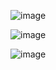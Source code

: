 ![image](https://github.com/CesarDGN95/CrudNet7MVC/assets/129010526/c76ff416-6612-4d09-b638-b3a38b02358d)

![image](https://github.com/CesarDGN95/CrudNet7MVC/assets/129010526/62afb00c-239e-42b5-a06f-5c6406dadd48)

![image](https://github.com/CesarDGN95/CrudNet7MVC/assets/129010526/29421d9f-c3e9-4997-be88-da0951d0c37b)


